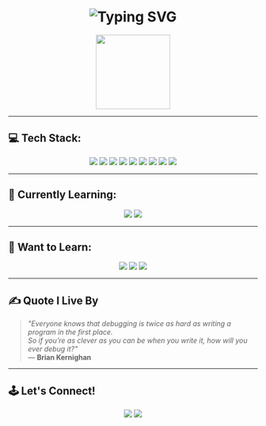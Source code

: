 <h1 align="center">
  <img src="https://readme-typing-svg.herokuapp.com?font=Poppins&size=30&duration=3000&pause=1000&center=true&width=800&lines=Web+Developer;Hardware+Manipulator;Colour+Code+Enjoyer;" alt="Typing SVG" />
</h1>

<p align="center">
  <img src="https://64.media.tumblr.com/a68eb89e5f8dacb2ee231e670530750a/tumblr_inline_po5wowmIzp1wuj82d_500.gifv" width="150" />
</p>

---

## 💻 Tech Stack:

<p align="center">
  <img src="https://img.shields.io/badge/HTML5-E34F26?style=for-the-badge&logo=html5&logoColor=white"/>
  <img src="https://img.shields.io/badge/CSS3-1572B6?style=for-the-badge&logo=css3&logoColor=white"/>
  <img src="https://img.shields.io/badge/JavaScript-F7DF1E?style=for-the-badge&logo=javascript&logoColor=black"/>
  <img src="https://img.shields.io/badge/Vue.js-35495E?style=for-the-badge&logo=vue.js&logoColor=4FC08D"/>
  <img src="https://img.shields.io/badge/Three.js-000000?style=for-the-badge&logo=three.js&logoColor=white"/>
  <img src="https://img.shields.io/badge/React-20232A?style=for-the-badge&logo=react&logoColor=61DAFB"/>
  <img src="https://img.shields.io/badge/Python-3776AB?style=for-the-badge&logo=python&logoColor=white"/>
  <img src="https://img.shields.io/badge/Java-ED8B00?style=for-the-badge&logo=java&logoColor=white"/>
  <img src="https://img.shields.io/badge/Arduino-00979D?style=for-the-badge&logo=arduino&logoColor=white"/>
</p>

---

## 📝 Currently Learning:

<p align="center">
  <img src="https://img.shields.io/badge/C++-00599C?style=for-the-badge&logo=c%2b%2b&logoColor=white"/>
  <img src="https://img.shields.io/badge/Java-ED8B00?style=for-the-badge&logo=java&logoColor=white"/>
</p>

---

## 🤔 Want to Learn:

<p align="center">
  <img src="https://img.shields.io/badge/C-A8B9CC?style=for-the-badge&logo=c&logoColor=white"/>
  <img src="https://img.shields.io/badge/Assembly-555555?style=for-the-badge&logo=assemblyscript&logoColor=white"/>
  <img src="https://img.shields.io/badge/Node.js-339933?style=for-the-badge&logo=nodedotjs&logoColor=white"/>
</p>


---

## ✍️ Quote I Live By

> *"Everyone knows that debugging is twice as hard as writing a program in the first place.  
So if you’re as clever as you can be when you write it, how will you ever debug it?"*  
> — **Brian Kernighan**

---

## 🕹️ Let's Connect!

<p align="center">
  <a href="https://github.com/ayxxxxx"><img src="https://img.shields.io/badge/GitHub-%2312100E.svg?&style=for-the-badge&logo=github&logoColor=white"/></a>
  <a href="https://namemc.com/profile/ayxxxxx"><img src="https://img.shields.io/badge/NameMC-%23000000.svg?&style=for-the-badge&logo=minecraft&logoColor=white"/></a>
  <!-- Add more links like Discord, LinkedIn, or a personal website if you'd like -->
</p>
